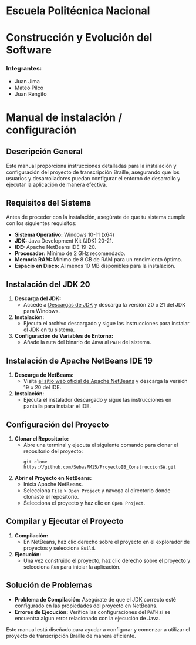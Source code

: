 # Escuela Politécnica Nacional
# Construcción y Evolución del Software

### Integrantes:
- Juan Jima
- Mateo Pilco
- Juan Rengifo

# Manual de instalación / configuración

## Descripción General
Este manual proporciona instrucciones detalladas para la instalación y configuración del proyecto de transcripción Braille, asegurando que los usuarios y desarrolladores puedan configurar el entorno de desarrollo y ejecutar la aplicación de manera efectiva.

## Requisitos del Sistema
Antes de proceder con la instalación, asegúrate de que tu sistema cumple con los siguientes requisitos:
- **Sistema Operativo:** Windows 10-11 (x64) 
- **JDK:** Java Development Kit (JDK) 20-21.
- **IDE:** Apache NetBeans IDE 19-20.
- **Procesador:** Mínimo de 2 GHz recomendado.
- **Memoria RAM:** Mínimo de 8 GB de RAM para un rendimiento óptimo.
- **Espacio en Disco:** Al menos 10 MB disponibles para la instalación.

## Instalación del JDK 20
1. **Descarga del JDK:**
   - Accede a [Descargas de JDK](https://www.oracle.com/java/technologies/downloads/?er=221886#javasejdk) y descarga la versión 20 o 21 del JDK para Windows.
2. **Instalación:**
   - Ejecuta el archivo descargado y sigue las instrucciones para instalar el JDK en tu sistema.
3. **Configuración de Variables de Entorno:**
   - Añade la ruta del binario de Java al `PATH` del sistema.

## Instalación de Apache NetBeans IDE 19
1. **Descarga de NetBeans:**
   - Visita [el sitio web oficial de Apache NetBeans](https://netbeans.apache.org/front/main/download/) y descarga la versión 19 o 20 del IDE.
2. **Instalación:**
   - Ejecuta el instalador descargado y sigue las instrucciones en pantalla para instalar el IDE.

## Configuración del Proyecto
1. **Clonar el Repositorio:**
   - Abre una terminal y ejecuta el siguiente comando para clonar el repositorio del proyecto:
     ```
     git clone https://github.com/SebasPM15/ProyectoIB_ConstruccionSW.git
     ```
2. **Abrir el Proyecto en NetBeans:**
   - Inicia Apache NetBeans.
   - Selecciona `File` > `Open Project` y navega al directorio donde clonaste el repositorio.
   - Selecciona el proyecto y haz clic en `Open Project`.

## Compilar y Ejecutar el Proyecto
1. **Compilación:**
   - En NetBeans, haz clic derecho sobre el proyecto en el explorador de proyectos y selecciona `Build`.
2. **Ejecución:**
   - Una vez construido el proyecto, haz clic derecho sobre el proyecto y selecciona `Run` para iniciar la aplicación.

## Solución de Problemas
- **Problema de Compilación:** Asegúrate de que el JDK correcto esté configurado en las propiedades del proyecto en NetBeans.
- **Errores de Ejecución:** Verifica las configuraciones del `PATH` si se encuentra algun error relacionado con la ejecución de Java.

Este manual está diseñado para ayudar a configurar y comenzar a utilizar el proyecto de transcripción Braille de manera eficiente.
